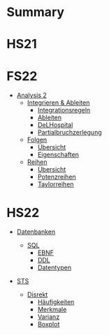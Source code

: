 # Summary

# HS21


# FS22

- [Analysis 2](FS1/AN2/Readme.md)
  - [Integrieren & Ableiten]()
    - [Integrationsregeln](FS1/AN2/Integrationsregeln.md)
    - [Ableiten](FS1/AN2/Ableiten.md)
    - [DeLHospital](FS1/AN2/DeLHospital.md)
    - [Partialbruchzerlegung](FS1/AN2/Partialbruchzerlegung.md)
  - [Folgen]()
    - [Übersicht](FS1/Folgen/Uebersicht.md)
    - [Eigenschaften](FS1/Folgen/Eigenschaften.md)
  - [Reihen]()
    - [Übersicht](FS1/Reihen/Uebersicht.md)
    - [Potenzreihen](FS1/Reihen/Potenzreihen.md)
    - [Taylorreihen](FS1/Reihen/Taylorreihen.md)

# HS22

- [Datenbanken]()
  - [SQL]()
    - [EBNF](HS22/DB/031_sql_EBNF.md)
    - [DDL](HS22/DB/032_sql_ddl.md)
    - [Datentypen](HS22DB/DB/033_sql_Datentypen.md)

- [STS](HS22/STS/Readme.md)
  - [Disrekt](HS22/STS/Diskret/Readme.md)
    - [Häufigkeiten](HS22/STS/Diskret/Haufigkeiten.md)
    - [Merkmale](HS22/STS/Diskret/Merkmale.md)
    - [Varianz](HS22/STS/Diskret/Varianz.md)
    - [Boxplot](HS22/STS/Diskret/Boxplot.md)